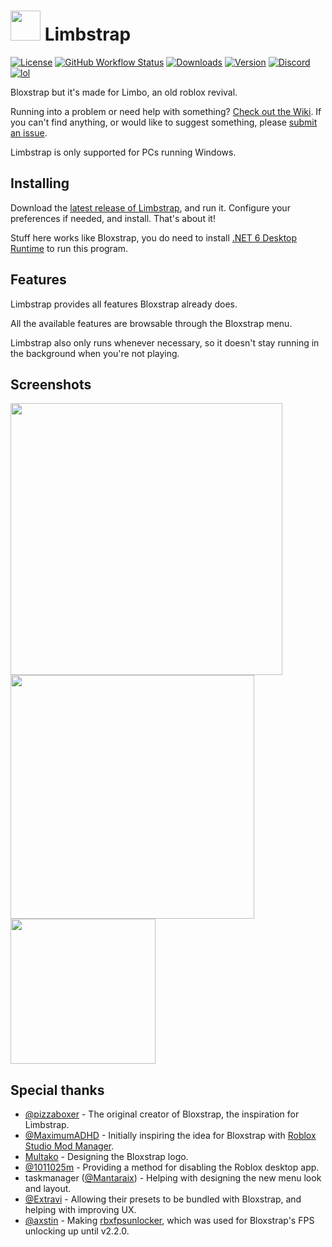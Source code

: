 # <img src="https://github.com/KoutchguestAccount/limbstrap/raw/main/Images/Bloxstrap.png" width="48"/> Limbstrap
[![License](https://img.shields.io/github/license/pizzaboxer/bloxstrap)](https://github.com/pizzaboxer/bloxstrap/blob/main/LICENSE)
[![GitHub Workflow Status](https://img.shields.io/github/actions/workflow/status/pizzaboxer/bloxstrap/ci.yml?branch=main&label=builds)](https://github.com/pizzaboxer/bloxstrap/actions)
[![Downloads](https://img.shields.io/github/downloads/KoutchguestAccount/limbstrap/latest/total?color=981bfe)](https://github.com/KoutchguestAccount/limbstrap/releases)
[![Version](https://img.shields.io/github/v/release/KoutchguestAccount/limbstrap?color=7a39fb)](https://github.com/KoutchguestAccount/limbstrap/releases/latest)
[![Discord](https://img.shields.io/discord/1099468797410283540?logo=discord&logoColor=white&label=discord&color=4d3dff)](https://discord.gg/lolsorrytheresnolimbstrapdiscord)
[![lol](https://img.shields.io/badge/wumbo%20made-cheese-yellow)](https://media1.tenor.com/m/8xuNZWHFNIgAAAAC/evil-lario.gif)

Bloxstrap but it's made for Limbo, an old roblox revival.

Running into a problem or need help with something? [Check out the Wiki](https://github.com/KoutchguestAccount/limbstrap/wiki). If you can't find anything, or would like to suggest something, please [submit an issue](https://github.com/KoutchguestAccount/limbstrap/issues).
 
Limbstrap is only supported for PCs running Windows.
 
 ## Installing
Download the [latest release of Limbstrap](https://github.com/KoutchguestAccount/limbstrap/releases/latest), and run it. Configure your preferences if needed, and install. That's about it!

Stuff here works like Bloxstrap, you do need to install [.NET 6 Desktop Runtime](https://aka.ms/dotnet-core-applaunch?missing_runtime=true&arch=x64&rid=win11-x64&apphost_version=6.0.16&gui=true) to run this program.
 
## Features
Limbstrap provides all features Bloxstrap already does.

All the available features are browsable through the Bloxstrap menu.

Limbstrap also only runs whenever necessary, so it doesn't stay running in the background when you're not playing.

## Screenshots

<p float="left">
    <img src="https://github.com/pizzaboxer/bloxstrap/assets/41478239/dcfd0cdf-1aae-45bb-849a-f7710ec63b28" width="435" />
    <img src="https://github.com/pizzaboxer/bloxstrap/assets/41478239/e08cdf28-4f99-46b5-99f2-5c338aac86db" width="390" />
    <img src="https://github.com/pizzaboxer/bloxstrap/assets/41478239/7ba35223-9115-401f-bbc1-d15e9c5fd79e" width="232" />
<p>

## Special thanks
* [@pizzaboxer](https://github.com/pizzaboxer) - The original creator of Bloxstrap, the inspiration for Limbstrap.
* [@MaximumADHD](https://github.com/MaximumADHD) - Initially inspiring the idea for Bloxstrap with [Roblox Studio Mod Manager](https://github.com/MaximumADHD/Roblox-Studio-Mod-Manager).
* [Multako](https://www.roblox.com/users/2485612194/profile) - Designing the Bloxstrap logo.
* [@1011025m](https://github.com/1011025m) - Providing a method for disabling the Roblox desktop app.
* taskmanager ([@Mantaraix](https://github.com/Mantaraix)) - Helping with designing the new menu look and layout.
* [@Extravi](https://github.com/Extravi) - Allowing their presets to be bundled with Bloxstrap, and helping with improving UX.
* [@axstin](https://github.com/axstin) - Making [rbxfpsunlocker](https://github.com/axstin/rbxfpsunlocker), which was used for Bloxstrap's FPS unlocking up until v2.2.0.
